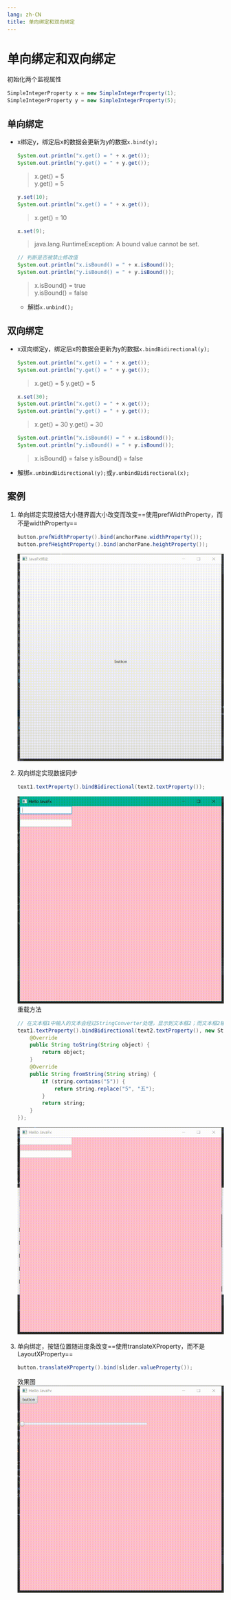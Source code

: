 ```yaml
---
lang: zh-CN
title: 单向绑定和双向绑定
---
```



# 单向绑定和双向绑定

初始化两个监视属性

```java
SimpleIntegerProperty x = new SimpleIntegerProperty(1);  
SimpleIntegerProperty y = new SimpleIntegerProperty(5);
```

## 单向绑定

* x绑定y，绑定后x的数据会更新为y的数据`x.bind(y);`
  
   ```java
   System.out.println("x.get() = " + x.get());  
   System.out.println("y.get() = " + y.get());
   ```
   
   > x.get() = 5  
   > y.get() = 5

   ```java
   y.set(10);  
   System.out.println("x.get() = " + x.get());
   ```
   
   > x.get() = 10
   
   ```java
   x.set(9);
   ```
   
   > java.lang.RuntimeException: A bound value cannot be set.
   
   ```java
   // 判断是否被禁止修改值
   System.out.println("x.isBound() = " + x.isBound());  
   System.out.println("y.isBound() = " + y.isBound());
   ```
   
   > x.isBound() = true  
   > y.isBound() = false
   
   * 解绑`x.unbind();`
  
## 双向绑定

* x双向绑定y，绑定后x的数据会更新为y的数据`x.bindBidirectional(y);`
     
   ```java
   System.out.println("x.get() = " + x.get());  
   System.out.println("y.get() = " + y.get());
   ```
   
   > x.get() = 5
   > y.get() = 5
   
   ```java
   x.set(30);  
   System.out.println("x.get() = " + x.get());  
   System.out.println("y.get() = " + y.get());
   ```
   
   > x.get() = 30
   > y.get() = 30
   
   ```java
   System.out.println("x.isBound() = " + x.isBound());  
   System.out.println("y.isBound() = " + y.isBound());
   ```
   
   > x.isBound() = false
   > y.isBound() = false

* 解绑`x.unbindBidirectional(y);`或`y.unbindBidirectional(x);`
  
## 案例
1. 单向绑定实现按钮大小随界面大小改变而改变==使用prefWidthProperty，而不是widthProperty==
  
   ```java
   button.prefWidthProperty().bind(anchorPane.widthProperty());  
   button.prefHeightProperty().bind(anchorPane.heightProperty());
   ```

   ![](../assets/VeryCapture_20220523094005.gif)

2. 双向绑定实现数据同步
  
   ```java
   text1.textProperty().bindBidirectional(text2.textProperty());
   ```

   ![](../assets/VeryCapture_20220523094139.gif)
   重载方法
   
   ```java
   // 在文本框1中输入的文本会经过StringConverter处理，显示到文本框2；而文本框2输入的文本会直接显示到1，不经过StringConverter处理
   text1.textProperty().bindBidirectional(text2.textProperty(), new StringConverter<String>() {  
       @Override  
       public String toString(String object) {  
           return object;  
       }  
       @Override  
       public String fromString(String string) {  
           if (string.contains("5")) {  
               return string.replace("5", "五");  
           }  
           return string;  
       }  
   });
   ```
   
   ![](../assets/VeryCapture_20220523094540.gif)

3. 单向绑定，按钮位置随进度条改变==使用translateXProperty，而不是LayoutXProperty==
  
   ```java
   button.translateXProperty().bind(slider.valueProperty());
   ```
   
   效果图
   ![](../assets/VeryCapture_20220523094755.gif)